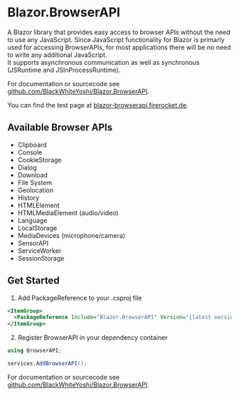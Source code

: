 # Blazor.BrowserAPI

A Blazor library that provides easy access to browser APIs without the need to use any JavaScript.
Since JavaScript functionality for Blazor is primarly used for accessing BrowserAPIs, for most applications there will be no need to write any additional JavaScript.  
It supports asynchronous communication as well as synchronous (JSRuntime and JSInProcessRuntime).

For documentation or sourcecode see [github.com/BlackWhiteYoshi/Blazor.BrowserAPI](https://github.com/BlackWhiteYoshi/Blazor.BrowserAPI).

You can find the test page at [blazor-browserapi.firerocket.de](https://blazor-browserapi.firerocket.de).


## Available Browser APIs

- Clipboard
- Console
- CookieStorage
- Dialog
- Download
- File System
- Geolocation
- History
- HTMLElement
- HTMLMediaElement (audio/video)
- Language
- LocalStorage
- MediaDevices (microphone/camera)
- SensorAPI
- ServiceWorker
- SessionStorage


## Get Started

1. Add PackageReference to your .csproj file

```xml
<ItemGroup>
  <PackageReference Include="Blazor.BrowserAPI" Version="{latest version}" />
</ItemGroup>
```

2. Register BrowserAPI in your dependency container

```csharp
using BrowserAPI;

services.AddBrowserAPI();
```


For documentation or sourcecode see [github.com/BlackWhiteYoshi/Blazor.BrowserAPI](https://github.com/BlackWhiteYoshi/Blazor.BrowserAPI).
